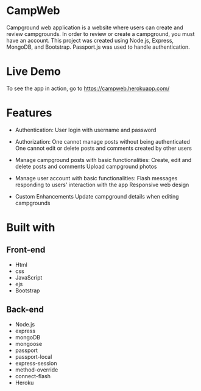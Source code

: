 # CampWeb
Campground web application is a website where users can create and review campgrounds. In order to review or create a campground, you must have an account.
This project was created using Node.js, Express, MongoDB, and Bootstrap. Passport.js was used to handle authentication.

# Live Demo
To see the app in action, go to https://campweb.herokuapp.com/

# Features
- Authentication:
  User login with username and password

- Authorization:
  One cannot manage posts without being authenticated
  One cannot edit or delete posts and comments created by other users

- Manage campground posts with basic functionalities:
  Create, edit and delete posts and comments
  Upload campground photos

- Manage user account with basic functionalities:
  Flash messages responding to users' interaction with the app
  Responsive web design

- Custom Enhancements
  Update campground details when editing campgrounds

# Built with

## Front-end
- Html
- css
- JavaScript
- ejs
- Bootstrap

## Back-end
- Node.js
- express
- mongoDB
- mongoose
- passport
- passport-local
- express-session
- method-override
- connect-flash
- Heroku

